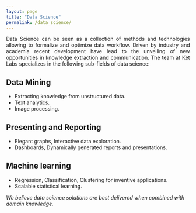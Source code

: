 ```yaml
---
layout: page
title: "Data Science"
permalink: /data_science/
---
```

<p style="text-align: justify;">
Data Science can be seen as a collection of methods and technologies allowing to formalize and optimize data workflow. Driven by industry and academia recent development have lead to the unveiling of new opportunities in knowledge extraction and communication. The team at Ket Labs specializes in the following sub-fields of data science: 
</p>

## Data Mining
* Extracting knowledge from unstructured data.
* Text analytics.
* Image processing.

## Presenting and Reporting
* Elegant graphs, Interactive data exploration.
* Dashboards, Dynamically generated reports and presentations.   

## Machine learning   
* Regression, Classification, Clustering for inventive applications.
* Scalable statistical learning.

*We believe data science solutions are best delivered when combined with domain knowledge.*

